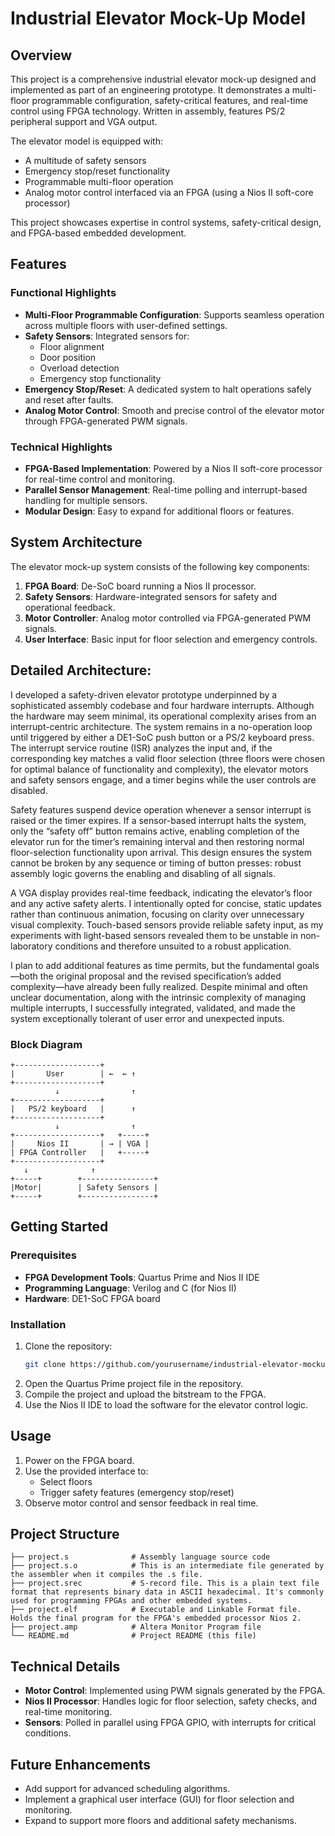 # Industrial Elevator Mock-Up Model

## Overview
This project is a comprehensive industrial elevator mock-up designed and implemented as part of an engineering prototype. It demonstrates a multi-floor programmable configuration, safety-critical features, and real-time control using FPGA technology. Written in assembly, features PS/2 peripheral support and VGA output.
 
The elevator model is equipped with:
- A multitude of safety sensors
- Emergency stop/reset functionality
- Programmable multi-floor operation
- Analog motor control interfaced via an FPGA (using a Nios II soft-core processor)

This project showcases expertise in control systems, safety-critical design, and FPGA-based embedded development.

## Features
### Functional Highlights
- **Multi-Floor Programmable Configuration**: Supports seamless operation across multiple floors with user-defined settings.
- **Safety Sensors**: Integrated sensors for:
  - Floor alignment
  - Door position
  - Overload detection
  - Emergency stop functionality
- **Emergency Stop/Reset**: A dedicated system to halt operations safely and reset after faults.
- **Analog Motor Control**: Smooth and precise control of the elevator motor through FPGA-generated PWM signals.

### Technical Highlights
- **FPGA-Based Implementation**: Powered by a Nios II soft-core processor for real-time control and monitoring.
- **Parallel Sensor Management**: Real-time polling and interrupt-based handling for multiple sensors.
- **Modular Design**: Easy to expand for additional floors or features.

## System Architecture
The elevator mock-up system consists of the following key components:
1. **FPGA Board**: De-SoC board running a Nios II processor.
2. **Safety Sensors**: Hardware-integrated sensors for safety and operational feedback.
3. **Motor Controller**: Analog motor controlled via FPGA-generated PWM signals.
4. **User Interface**: Basic input for floor selection and emergency controls.

## Detailed Architecture:
I developed a safety-driven elevator prototype underpinned by a sophisticated assembly codebase and four hardware interrupts. Although the hardware may seem minimal, its operational complexity arises from an interrupt-centric architecture. The system remains in a no-operation loop until triggered by either a DE1-SoC push button or a PS/2 keyboard press. The interrupt service routine (ISR) analyzes the input and, if the corresponding key matches a valid floor selection (three floors were chosen for optimal balance of functionality and complexity), the elevator motors and safety sensors engage, and a timer begins while the user controls are disabled.

Safety features suspend device operation whenever a sensor interrupt is raised or the timer expires. If a sensor-based interrupt halts the system, only the “safety off” button remains active, enabling completion of the elevator run for the timer’s remaining interval and then restoring normal floor-selection functionality upon arrival. This design ensures the system cannot be broken by any sequence or timing of button presses: robust assembly logic governs the enabling and disabling of all signals.

A VGA display provides real-time feedback, indicating the elevator’s floor and any active safety alerts. I intentionally opted for concise, static updates rather than continuous animation, focusing on clarity over unnecessary visual complexity. Touch-based sensors provide reliable safety input, as my experiments with light-based sensors revealed them to be unstable in non-laboratory conditions and therefore unsuited to a robust application.

I plan to add additional features as time permits, but the fundamental goals—both the original proposal and the revised specification’s added complexity—have already been fully realized. Despite minimal and often unclear documentation, along with the intrinsic complexity of managing multiple interrupts, I successfully integrated, validated, and made the system exceptionally tolerant of user error and unexpected inputs.

### Block Diagram
```text
+-------------------+
|       User        | ←  ← ↑
+-------------------+        
          ↓                ↑
+-------------------+   
|   PS/2 keyboard   |      ↑
+-------------------+   
          ↓                ↑
+-------------------+   +-----+
|     Nios II       | → | VGA |
| FPGA Controller   |   +-----+
+-------------------+
   ↓              ↑
+-----+        +----------------+
|Motor|        | Safety Sensors |
+-----+        +----------------+
```

## Getting Started
### Prerequisites
- **FPGA Development Tools**: Quartus Prime and Nios II IDE
- **Programming Language**: Verilog and C (for Nios II)
- **Hardware**: DE1-SoC FPGA board

### Installation
1. Clone the repository:
   ```bash
   git clone https://github.com/yourusername/industrial-elevator-mockup.git
   ```
2. Open the Quartus Prime project file in the repository.
3. Compile the project and upload the bitstream to the FPGA.
4. Use the Nios II IDE to load the software for the elevator control logic.

## Usage
1. Power on the FPGA board.
2. Use the provided interface to:
   - Select floors
   - Trigger safety features (emergency stop/reset)
3. Observe motor control and sensor feedback in real time.

## Project Structure
```plaintext
├── project.s              # Assembly language source code
├── project.s.o            # This is an intermediate file generated by the assembler when it compiles the .s file.
├── project.srec           # S-record file. This is a plain text file format that represents binary data in ASCII hexadecimal. It's commonly used for programming FPGAs and other embedded systems.
├── project.elf            # Executable and Linkable Format file. Holds the final program for the FPGA's embedded processor Nios 2.
├── project.amp            # Altera Monitor Program file
└── README.md              # Project README (this file)
```

## Technical Details
- **Motor Control**: Implemented using PWM signals generated by the FPGA.
- **Nios II Processor**: Handles logic for floor selection, safety checks, and real-time monitoring.
- **Sensors**: Polled in parallel using FPGA GPIO, with interrupts for critical conditions.

## Future Enhancements
- Add support for advanced scheduling algorithms.
- Implement a graphical user interface (GUI) for floor selection and monitoring.
- Expand to support more floors and additional safety mechanisms.

